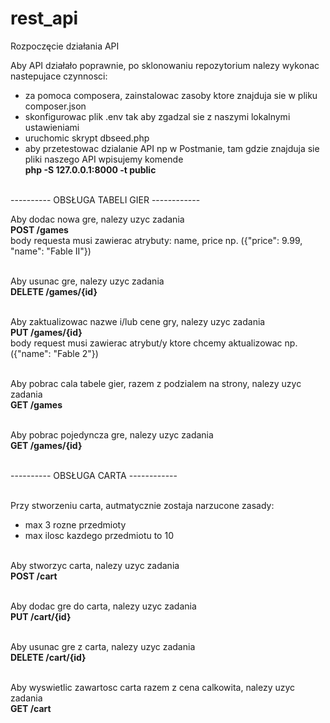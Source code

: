 # rest_api
Rozpoczęcie działania API

Aby API działało poprawnie, po sklonowaniu repozytorium nalezy wykonac nastepujace czynnosci:
  - za pomoca composera, zainstalowac zasoby ktore znajduja sie w pliku composer.json
  - skonfigurowac plik .env tak aby zgadzal sie z naszymi lokalnymi ustawieniami
  - uruchomic skrypt dbseed.php
  - aby przetestowac dzialanie API np w Postmanie, tam gdzie znajduja sie pliki naszego API wpisujemy komende <br />
    <b>php -S 127.0.0.1:8000 -t public</b><br /><br />


---------- OBSŁUGA TABELI GIER ------------
  
  
  Aby dodac nowa gre, nalezy uzyc zadania<br />
  <b>POST /games</b><br />
  body requesta musi zawierac atrybuty: name, price np. ({"price": 9.99, "name": "Fable II"})<br /><br />
  
  
  Aby usunac gre, nalezy uzyc zadania <br />
  <b>DELETE /games/{id}</b><br /><br />
  
  
  Aby zaktualizowac nazwe i/lub cene gry, nalezy uzyc zadania<br />
  <b>PUT /games/{id}</b><br />
  body request musi zawierac atrybut/y ktore chcemy aktualizowac np.({"name": "Fable 2"})<br /><br />
  
  
  Aby pobrac cala tabele gier, razem z podzialem na strony, nalezy uzyc zadania<br />
  <b>GET  /games</b><br /><br />
  
  
  Aby pobrac pojedyncza gre, nalezy uzyc zadania<br />
  <b>GET /games/{id}</b><br /><br />
  
  
---------- OBSŁUGA CARTA ------------<br /><br />

Przy stworzeniu carta, autmatycznie zostaja narzucone zasady:
  - max 3 rozne przedmioty
  - max ilosc kazdego przedmiotu to 10<br /><br />
  
  Aby stworzyc carta, nalezy uzyc zadania<br />
  <b>POST /cart</b><br /><br />
  
  Aby dodac gre do carta, nalezy uzyc zadania<br />
  <b>PUT /cart/{id}</b><br /><br />
  
  Aby usunac gre z carta, nalezy uzyc zadania<br />
  <b>DELETE /cart/{id}</b><br /><br />
  
  Aby wyswietlic zawartosc carta razem z cena calkowita, nalezy uzyc zadania<br />
  <b>GET /cart</b><br /><br />
  
    
